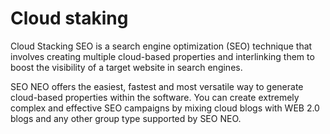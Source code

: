 # Cloud staking

Cloud Stacking SEO is a search engine optimization (SEO) technique that involves creating multiple cloud-based properties and interlinking them to boost the visibility of a target website in search engines.

SEO NEO offers the easiest, fastest and most versatile way to generate cloud-based properties within the software. You can create extremely complex and effective SEO campaigns by mixing cloud blogs with WEB 2.0 blogs and any other group type supported by SEO NEO.
